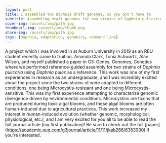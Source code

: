 ```yaml
---
layout: post
title: I assembled two Daphnia draft genomes, so you don't have to
subtitle: Assembling draft genomes for two strains of Daphnia pulicaria
cover-img: /assets/img/path.jpg
thumbnail-img: /assets/img/thumb.png
share-img: /assets/img/path.jpg
tags: [Daphnia, adaptation, genomics, command line]
---
```


A project which I was involved in at Auburn University in 2019 as an REU student recently came to fruition. Amanda Clark, Tonia Schwartz, Alan Wilson, and myself published a paper in G3: Genes, Genomes, Genetics where we performed reference-guided assembly for two strains of _Daphnia pulicaria_ using _Daphnia pulex_ as a reference. This work was one of my first experiences in research as an undergraduate, and I was incredibly excited about the project since the two strains of were adapted to different conditions, one being Microcystis-resistant and one being Microcystis-sensitive. This was my first experience attempting to characterize genomic divergence driven by environmental conditions. Microcystins are toxins that are produced during toxic algal blooms, and these algal blooms are often human-induced due to agricultural practices. This work increased my interest in human-induced evolution (whether genomic, morphological, physiological, etc.), and I am very excited for you all to be able to read the full journal article (my first publication)! Be sure to check out the full [paper] (https://academic.oup.com/g3journal/article/11/11/jkab266/6353030) if you're interested. 

